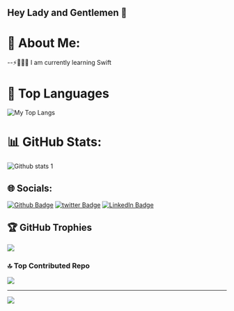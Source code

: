 ## Hey Lady and Gentlemen 👋
# 💫 About Me:


--⚡👩🏻‍💻 I am currently learning Swift <br>


# 📌 Top Languages

<p float="center">
  <img  src="https://github-readme-stats.vercel.app/api/top-langs/?username=zzehraooner&layout=compact&hide=html,css" alt="My Top Langs" />
</p>



# 📊 GitHub Stats:
![Github stats 1](https://github-readme-stats.vercel.app/api?username=zzehraooner&theme=radical&no-frame=false&no-bg=true&margin-w=4)


## 🌐 Socials:

[![Github Badge](https://img.shields.io/badge/-Github-000?style=quare&labelColor=000&logo=Github&logoColor=white&link=link)](https://github.com/zzehraooner) 
[![twitter Badge](https://img.shields.io/badge/-twitter-FF9800?style=flat-quare&labelColor=FF9800&logo=twitter&logoColor=white&link=link)]([link](https://twitter.com/zzehraooner))
[![LinkedIn Badge](https://img.shields.io/badge/-LinkedIn-0077B5?style=flat-square&logo=linkedin&logoColor=white&link=link)]([link](https://www.linkedin.com/in/zzehraooner))


## 🏆 GitHub Trophies
![](https://github-profile-trophy.vercel.app/?username=zzehraooner&theme=radical&no-frame=false&no-bg=true&margin-w=4)


### 🔝 Top Contributed Repo
![](https://github-contributor-stats.vercel.app/api?username=zzehraooner&limit=5&theme=dark&combine_all_yearly_contributions=true)

---
[![](https://visitcount.itsvg.in/api?id=Dilanngul&icon=0&color=0)](https://visitcount.itsvg.in)

